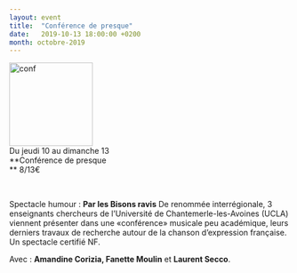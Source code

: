 ```yaml
---
layout: event
title:  "Conférence de presque"
date:   2019-10-13 18:00:00 +0200
month: octobre-2019
---
```

<span style="font-weight:400;"><img class=" size-thumbnail wp-image-6673 alignleft" src="http://localhost/wpagendarts/wp-content/uploads/2019/06/conf.jpg?w=150" alt="conf" width="150" height="150" srcset="http://localhost/wpagendarts/wp-content/uploads/2019/06/conf.jpg 1606w, http://localhost/wpagendarts/wp-content/uploads/2019/06/conf-300x300.jpg 300w, http://localhost/wpagendarts/wp-content/uploads/2019/06/conf-1024x1024.jpg 1024w, http://localhost/wpagendarts/wp-content/uploads/2019/06/conf-150x150.jpg 150w, http://localhost/wpagendarts/wp-content/uploads/2019/06/conf-768x768.jpg 768w, http://localhost/wpagendarts/wp-content/uploads/2019/06/conf-1536x1536.jpg 1536w, http://localhost/wpagendarts/wp-content/uploads/2019/06/conf-1200x1200.jpg 1200w" sizes="(max-width: 150px) 100vw, 150px" /><br /> Du jeudi 10 au dimanche 13<br /> </span>**Conférence de presque  
** <span style="font-weight:400;">8/13€</span>

&nbsp;

<span style="font-weight:400;">Spectacle humour :</span> **Par les Bisons ravis** <span style="font-weight:400;">De renommée interrégionale, 3 enseignants chercheurs de l’Université de Chantemerle-les-Avoines (UCLA) viennent présenter dans une «conférence» musicale peu académique, leurs derniers travaux de recherche autour de la chanson d’expression française. Un spectacle certifié NF.</span>

<span style="font-weight:400;">Avec : <strong>Amandine Corizia, Fanette Moulin</strong> et <strong>Laurent Secco</strong>.</span>

&nbsp;